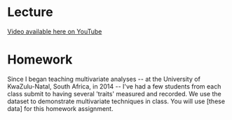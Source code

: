 # Lecture

[Video available here on YouTube](https://youtu.be/3FFerYQbb-0) 

# Homework 

Since I began teaching multivariate analyses -- at the University of KwaZulu-Natal, South Africa, in 2014 -- I've had a few students from each class submit to having several 'traits' measured and recorded. 
We use the dataset to demonstrate multivariate techniques in class. 
You will use [these data] for this homework assignment. 
